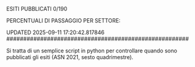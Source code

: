 ESITI PUBBLICATI 0/190 

PERCENTUALI DI PASSAGGIO PER SETTORE:

UPDATED 2025-09-11 17:20:42.817846
###################################################### 

Si tratta di un semplice script in python per controllare quando sono pubblicati gli esiti (ASN 2021, sesto quadrimestre).

